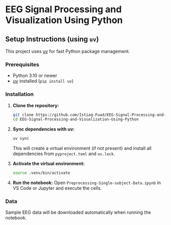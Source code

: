 # EEG Signal Processing and Visualization Using Python

## Setup Instructions (using `uv`)

This project uses [uv](https://github.com/astral-sh/uv) for fast Python package management.

### Prerequisites

- Python 3.10 or newer
- [uv](https://github.com/astral-sh/uv) installed (`pip install uv`)

### Installation

1. **Clone the repository:**

   ```sh
   git clone https://github.com/Istiaq-Fuad/EEG-Signal-Processing-and-Visualization-Using-Python.git
   cd EEG-Signal-Processing-and-Visualization-Using-Python
   ```

2. **Sync dependencies with uv:**

   ```sh
   uv sync
   ```

   This will create a virtual environment (if not present) and install all dependencies from `pyproject.toml` and `uv.lock`.

3. **Activate the virtual environment:**

   ```sh
   source .venv/bin/activate
   ```

4. **Run the notebook:**
   Open `Preprocessing-Single-subject-Data.ipynb` in VS Code or Jupyter and execute the cells.

### Data

Sample EEG data will be downloaded automatically when running the notebook.
